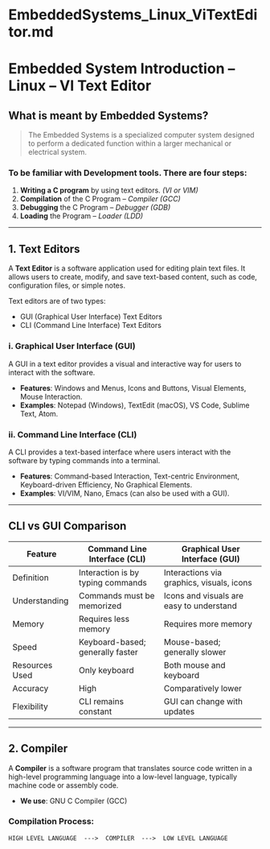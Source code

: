 # EmbeddedSystems_Linux_ViTextEditor.md

# Embedded System Introduction – Linux – VI Text Editor

## What is meant by Embedded Systems?

> The Embedded Systems is a specialized computer system designed to perform a dedicated function within a larger mechanical or electrical system.

### To be familiar with Development tools. There are four steps:

1. **Writing a C program** by using text editors. *(VI or VIM)*
2. **Compilation** of the C Program – *Compiler (GCC)*
3. **Debugging** the C Program – *Debugger (GDB)*
4. **Loading** the Program – *Loader (LDD)*

---

## 1. Text Editors

A **Text Editor** is a software application used for editing plain text files. It allows users to create, modify, and save text-based content, such as code, configuration files, or simple notes.

Text editors are of two types:

- GUI (Graphical User Interface) Text Editors
- CLI (Command Line Interface) Text Editors

### i. Graphical User Interface (GUI)

A GUI in a text editor provides a visual and interactive way for users to interact with the software.

- **Features**: Windows and Menus, Icons and Buttons, Visual Elements, Mouse Interaction.
- **Examples**: Notepad (Windows), TextEdit (macOS), VS Code, Sublime Text, Atom.

### ii. Command Line Interface (CLI)

A CLI provides a text-based interface where users interact with the software by typing commands into a terminal.

- **Features**: Command-based Interaction, Text-centric Environment, Keyboard-driven Efficiency, No Graphical Elements.
- **Examples**: VI/VIM, Nano, Emacs (can also be used with a GUI).

---

## CLI vs GUI Comparison

| Feature         | Command Line Interface (CLI)             | Graphical User Interface (GUI)           |
|----------------|-------------------------------------------|------------------------------------------|
| Definition     | Interaction is by typing commands         | Interactions via graphics, visuals, icons|
| Understanding  | Commands must be memorized                | Icons and visuals are easy to understand |
| Memory         | Requires less memory                      | Requires more memory                     |
| Speed          | Keyboard-based; generally faster          | Mouse-based; generally slower            |
| Resources Used | Only keyboard                             | Both mouse and keyboard                  |
| Accuracy       | High                                      | Comparatively lower                      |
| Flexibility    | CLI remains constant                      | GUI can change with updates              |

---

## 2. Compiler

A **Compiler** is a software program that translates source code written in a high-level programming language into a low-level language, typically machine code or assembly code.

- **We use**: GNU C Compiler (GCC)

### Compilation Process:

```
HIGH LEVEL LANGUAGE  --->  COMPILER  --->  LOW LEVEL LANGUAGE
```

